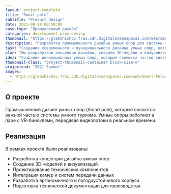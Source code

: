 ```yaml
---
layout: project-template
title: "Smart pole"
subtitle: "Product design"
date: 2021-08-10 00:59:00
case-type: "Промышленный дизайн"
categories: development prom-desing
thumbnail: "https://glebshishov.fra1.cdn.digitaloceanspaces.com/web/Smart-Pole/Smart-Pole-thumbnail.png"
description: "Разработка промышленного дизайна умных опор для системы умного туризма."
task: "Создание современного и функционального дизайна умных опор, которые станут частью инфраструктуры умного туризма."
plan: "Мы разработали концепцию дизайна, создали 3D-модели и визуализации, а также подготовили техническую документацию для производства."
idea: "Создание инновационных умных опор, которые являются частью системы умного туризма и работают в паре с VR-биноклями."
thumbnail-class: "project-thumbnail-container block-size-m"
projectend: "2021 Summer"
images:
  - https://glebshishov.fra1.cdn.digitaloceanspaces.com/web/Smart-Pole/Smartpole-1.jpg
---
```


## О проекте

Промышленный дизайн умных опор (Smart pole), которые являются важной частью системы умного туризма. Умные опоры работают в паре с VR-биноклями, передавая видеопотоки в реальном времени.

## Реализация

В рамках проекта были реализованы:
- Разработка концепции дизайна умных опор
- Создание 3D-моделей и визуализаций
- Проектирование технических компонентов
- Интеграция камер и систем передачи данных
- Разработка эргономичного и погодоустойчивого корпуса
- Подготовка технической документации для производства
